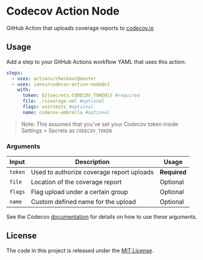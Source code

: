 # Codecov Action Node

GitHub Action that uploads coverage reports to [codecov.io](https://www.codecov.io/)

## Usage

Add a step to your GitHub Actions workflow YAML that uses this action:

```yml
steps:
  - uses: actions/checkout@master
  - uses: iansu/codecov-action-node@v1
    with:
      token: ${{secrets.CODECOV_TOKEN}} #required
      file: ./coverage.xml #optional
      flags: unittests #optional
      name: codecov-umbrella #optional
```

> Note: This assumes that you've set your Codecov token inside Settings > Secrets as `CODECOV_TOKEN`

### Arguments

| Input   | Description                               | Usage        |
| ------- | ----------------------------------------- | ------------ |
| `token` | Used to authorize coverage report uploads | **Required** |
| `file`  | Location of the coverage report           | Optional     |
| `flags` | Flag upload under a certain group         | Optional     |
| `name`  | Custom defined name for the upload        | Optional     |

See the Codecov [documentation](https://docs.codecov.io/docs) for details on how to use these arguments.

## License

The code in this project is released under the [MIT License](LICENSE).
